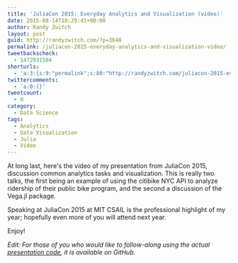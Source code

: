```yaml
---
title: 'JuliaCon 2015: Everyday Analytics and Visualization (video)'
date: 2015-08-14T10:29:41+00:00
author: Randy Zwitch
layout: post
guid: http://randyzwitch.com/?p=3648
permalink: /juliacon-2015-everyday-analytics-and-visualization-video/
tweetbackscheck:
  - 1472931504
shorturls:
  - 'a:3:{s:9:"permalink";s:80:"http://randyzwitch.com/juliacon-2015-everyday-analytics-and-visualization-video/";s:7:"tinyurl";s:26:"http://tinyurl.com/pezgxlj";s:4:"isgd";s:19:"http://is.gd/nOq5iV";}'
twittercomments:
  - 'a:0:{}'
tweetcount:
  - 0
category:
  - Data Science
tags:
  - Analytics
  - Data Visualization
  - Julia
  - Video
---
```

At long last, here's the video of my presentation from JuliaCon 2015, discussion common analytics tasks and visualization. This is really two talks, the first being an example of using the citibike NYC API to analyze ridership of their public bike program, and the second a discussion of the Vega.jl package.

Speaking at JuliaCon 2015 at MIT CSAIL is the professional highlight of my year; hopefully even more of you will attend next year.

Enjoy!

_Edit: For those of you who would like to follow-along using the actual [presentation code](https://github.com/randyzwitch/juliacon2015), it is available on GitHub._
